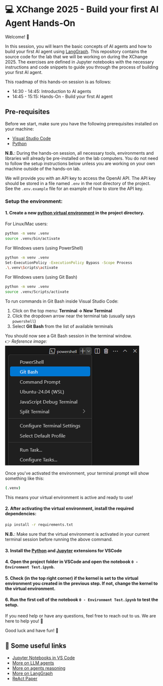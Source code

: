 # 💻 XChange 2025 - Build your first AI Agent Hands-On

Welcome! 🚀

In this session, you will learn the basic concepts of AI agents and how to build your first AI agent using [LangGraph](https://www.langchain.com/langgraph).
This repository contains the source code for the lab that we will be working on during the XChange 2025. The exercises are defined in Jupyter notebooks with the necessary instructions and code snippets to guide you through the process of building your first AI agent.

This roadmap of this hands-on session is as follows:

- 14:30 - 14:45: Introduction to AI agents
- 14:45 - 15:15: Hands-On - Build your first AI agent

## Pre-requisites

Before we start, make sure you have the following prerequisites installed on your machine:

- [Visual Studio Code](https://code.visualstudio.com/)
- [Python](https://www.python.org/downloads/)

**N.B.**: During the hands-on session, all necessary tools, environments and libraries will already be pre-installed on the lab computers. You do not need to follow the setup instructions below unless you are working on your own machine outside of the hands-on lab.

We will provide you with an API key to access the OpenAI API. The API key should be stored in a file named `.env` in the root directory of the project. See the `.env.example` file for an example of how to store the API key.

### Setup the environment:

#### 1. Create a new [python virtual environment](https://docs.python.org/3/tutorial/venv.html) in the project directory.

For Linux/Mac users:

```bash
python -m venv .venv
source .venv/bin/activate
```

For Windows users (using PowerShell)

```bash
python -m venv .venv
Set-ExecutionPolicy -ExecutionPolicy Bypass -Scope Process
.\.venv\Scripts\activate
```

For Windows users (using Git Bash)

```bash
python -m venv .venv
source .venv/Scripts/activate
```

To run commands in Git Bash inside Visual Studio Code:

1. Click on the top menu: **Terminal → New Terminal**  
2. Click the dropdown arrow near the terminal tab (usually says `powershell`)  
3. Select **Git Bash** from the list of available terminals  

You should now see a Git Bash session in the terminal window.  
👉 *Reference image:*  
![How to select Git Bash in VS Code](images/git_bash.png)

Once you've activated the environment, your terminal prompt will show something like this:

```bash
(.venv)
```

This means your virtual environment is active and ready to use!  


#### 2. After activating the virtual environment, install the required dependencies:

```bash
pip install -r requirements.txt
```

**N.B.**: Make sure that the virtual environment is activated in your current terminal session before running the above command.

#### 3. Install the [Python](https://marketplace.visualstudio.com/items?itemName=ms-python.python) and [Jupyter](https://marketplace.visualstudio.com/items?itemName=ms-toolsai.jupyter) extensions for VSCode

#### 4. Open the project folder in VSCode and open the notebook `0 - Environment Test.ipynb`.

#### 5. Check (in the top right corner) if the kernel is set to the virtual environment you created in the previous step. If not, change the kernel to the virtual environment.

#### 6. Run the first cell of the notebook `0 - Environment Test.ipynb` to test the setup.

If you need help or have any questions, feel free to reach out to us. We are here to help you! 🤗

Good luck and have fun! 🎉

## 🔗 Some useful links

- [Jupyter Notebooks in VS Code](https://code.visualstudio.com/docs/datascience/jupyter-notebooks#_create-or-open-a-jupyter-notebook)
- [More on LLM agents](https://www.promptingguide.ai/it/research/llm-agents)
- [More on agents reasoning](https://www.promptingguide.ai/it/techniques/react)
- [More on LangGraph](https://www.langchain.com/langgraph)
- [ReAct Paper](https://arxiv.org/abs/2210.03629)